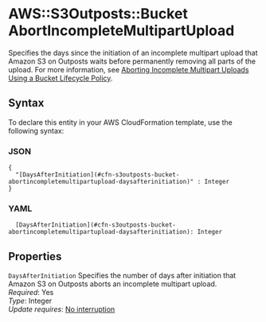 # AWS::S3Outposts::Bucket AbortIncompleteMultipartUpload<a name="aws-properties-s3outposts-bucket-abortincompletemultipartupload"></a>

Specifies the days since the initiation of an incomplete multipart upload that Amazon S3 on Outposts waits before permanently removing all parts of the upload\. For more information, see [Aborting Incomplete Multipart Uploads Using a Bucket Lifecycle Policy](https://docs.aws.amazon.com/AmazonS3/latest/userguide/mpuoverview.html#mpu-abort-incomplete-mpu-lifecycle-config)\.

## Syntax<a name="aws-properties-s3outposts-bucket-abortincompletemultipartupload-syntax"></a>

To declare this entity in your AWS CloudFormation template, use the following syntax:

### JSON<a name="aws-properties-s3outposts-bucket-abortincompletemultipartupload-syntax.json"></a>

```
{
  "[DaysAfterInitiation](#cfn-s3outposts-bucket-abortincompletemultipartupload-daysafterinitiation)" : Integer
}
```

### YAML<a name="aws-properties-s3outposts-bucket-abortincompletemultipartupload-syntax.yaml"></a>

```
  [DaysAfterInitiation](#cfn-s3outposts-bucket-abortincompletemultipartupload-daysafterinitiation): Integer
```

## Properties<a name="aws-properties-s3outposts-bucket-abortincompletemultipartupload-properties"></a>

`DaysAfterInitiation` <a name="cfn-s3outposts-bucket-abortincompletemultipartupload-daysafterinitiation"></a>
Specifies the number of days after initiation that Amazon S3 on Outposts aborts an incomplete multipart upload\.  
_Required_: Yes  
_Type_: Integer  
_Update requires_: [No interruption](https://docs.aws.amazon.com/AWSCloudFormation/latest/UserGuide/using-cfn-updating-stacks-update-behaviors.html#update-no-interrupt)
